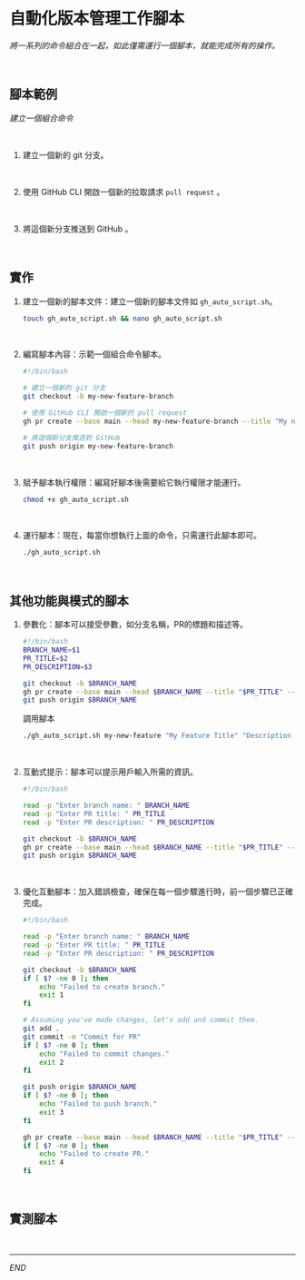 # 自動化版本管理工作腳本

_將一系列的命令組合在一起，如此僅需運行一個腳本，就能完成所有的操作。_

<br>

## 腳本範例

_建立一個組合命令_

<br>

1. 建立一個新的 git 分支。

<br>

2. 使用 GitHub CLI 開啟一個新的拉取請求 `pull request` 。

<br>

3. 將這個新分支推送到 GitHub 。

<br>

## 實作

1. 建立一個新的腳本文件：建立一個新的腳本文件如 `gh_auto_script.sh`。

    ```bash
    touch gh_auto_script.sh && nano gh_auto_script.sh
    ```

<br>

2. 編寫腳本內容：示範一個組合命令腳本。

    ```bash
    #!/bin/bash

    # 建立一個新的 git 分支
    git checkout -b my-new-feature-branch

    # 使用 GitHub CLI 開啟一個新的 pull request
    gh pr create --base main --head my-new-feature-branch --title "My new feature" --body "Description of my new feature."

    # 將這個新分支推送到 GitHub
    git push origin my-new-feature-branch
    ```

<br>

3. 賦予腳本執行權限：編寫好腳本後需要給它執行權限才能運行。

    ```bash
    chmod +x gh_auto_script.sh
    ```

<br>

4. 運行腳本：現在，每當你想執行上面的命令，只需運行此腳本即可。

    ```bash
    ./gh_auto_script.sh
    ```
<br>

## 其他功能與模式的腳本 

1. 參數化：腳本可以接受參數，如分支名稱，PR的標題和描述等。

    ```bash
    #!/bin/bash
    BRANCH_NAME=$1
    PR_TITLE=$2
    PR_DESCRIPTION=$3

    git checkout -b $BRANCH_NAME
    gh pr create --base main --head $BRANCH_NAME --title "$PR_TITLE" --body "$PR_DESCRIPTION"
    git push origin $BRANCH_NAME
    ```
    調用腳本
    ```bash
    ./gh_auto_script.sh my-new-feature "My Feature Title" "Description of the feature"
    ```

<br>

2. 互動式提示：腳本可以提示用戶輸入所需的資訊。

    ```bash
    #!/bin/bash

    read -p "Enter branch name: " BRANCH_NAME
    read -p "Enter PR title: " PR_TITLE
    read -p "Enter PR description: " PR_DESCRIPTION

    git checkout -b $BRANCH_NAME
    gh pr create --base main --head $BRANCH_NAME --title "$PR_TITLE" --body "$PR_DESCRIPTION"
    git push origin $BRANCH_NAME
    ```

<br>

3. 優化互動腳本：加入錯誤檢查，確保在每一個步驟進行時，前一個步驟已正確完成。

    ```bash
    #!/bin/bash

    read -p "Enter branch name: " BRANCH_NAME
    read -p "Enter PR title: " PR_TITLE
    read -p "Enter PR description: " PR_DESCRIPTION

    git checkout -b $BRANCH_NAME
    if [ $? -ne 0 ]; then
        echo "Failed to create branch."
        exit 1
    fi

    # Assuming you've made changes, let's add and commit them.
    git add .
    git commit -m "Commit for PR"
    if [ $? -ne 0 ]; then
        echo "Failed to commit changes."
        exit 2
    fi

    git push origin $BRANCH_NAME
    if [ $? -ne 0 ]; then
        echo "Failed to push branch."
        exit 3
    fi

    gh pr create --base main --head $BRANCH_NAME --title "$PR_TITLE" --body "$PR_DESCRIPTION"
    if [ $? -ne 0 ]; then
        echo "Failed to create PR."
        exit 4
    fi
    ```

<br>

## 實測腳本

<br>

___

_END_